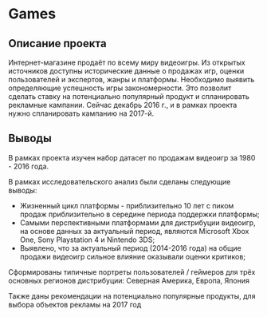 # Games

## Описание проекта

Интернет-магазине продаёт по всему миру видеоигры.
Из открытых источников доступны исторические данные о продажах игр, оценки пользователей и экспертов, жанры и платформы.
Необходимо выявить определяющие успешность игры закономерности. Это позволит сделать ставку на потенциально популярный продукт и спланировать рекламные кампании.
Сейчас декабрь 2016 г., и в рамках проекта нужно спланировать кампанию на 2017-й.

## Выводы

В рамках проекта изучен набор датасет по продажам видеоигр за 1980 - 2016 года.

В рамках исследовательского анализ были сделаны следующие выводы:

- Жизненный цикл платформы - приблизительно 10 лет с пиком продаж приблизительно в середине периода поддержки платформы;
- Самыми перспективными платформами для дистрибуции видеоигр, на основе данных за актуальный период, являются Microsoft Xbox One, Sony Playstation 4 и Nintendo 3DS;
- Выявлено, что за актуальный период (2014-2016 года) на общие продажи видеоигр сильное влияние оказывали оценки критиков;

Сформированы типичные портреты пользователей / геймеров для трёх основных регионов дистрибуции: Северная Америка, Европа, Япония

Также даны рекомендации на потенциально популярные продукты, для выбора объектов рекламы на 2017 год
